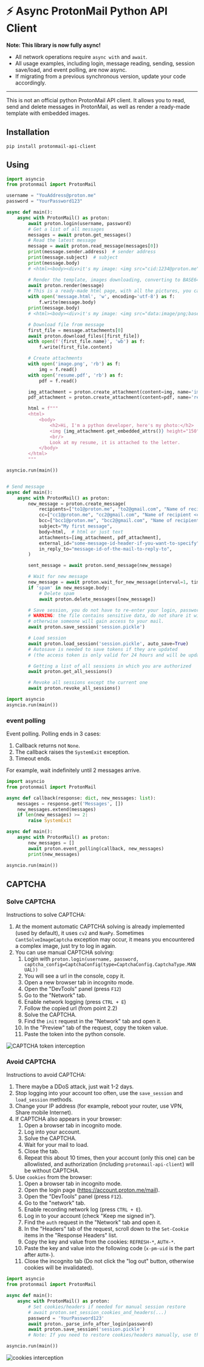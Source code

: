 

# ⚡️ Async ProtonMail Python API Client

**Note: This library is now fully async!**

- All network operations require `async with` and `await`.
- All usage examples, including login, message reading, sending, session save/load, and event polling, are now async.
- If migrating from a previous synchronous version, update your code accordingly.

---

This is not an official python ProtonMail API client. It allows you to read, send and delete messages in ProtonMail, as well as render a ready-made template with embedded images.


## Installation
``` 
pip install protonmail-api-client
```

## Using
```py
import asyncio
from protonmail import ProtonMail

username = "YouAddress@proton.me"
password = "YourPassword123"

async def main():
    async with ProtonMail() as proton:
        await proton.login(username, password)
        # Get a list of all messages
        messages = await proton.get_messages()
        # Read the latest message
        message = await proton.read_message(messages[0])
        print(message.sender.address)  # sender address
        print(message.subject)  # subject
        print(message.body)
        # <html><body><div>it's my image: <img src="cid:1234@proton.me">....

        # Render the template, images downloading, converting to BASE64 and insert into html
        await proton.render(message)
        # This is a ready-made html page, with all the pictures, you can save it right away
        with open('message.html', 'w', encoding='utf-8') as f:
            f.write(message.body)
        print(message.body)
        # <html><body><div>it's my image: <img src="data:image/png;base64, iVBORw0K..">....

        # Download file from message
        first_file = message.attachments[0]
        await proton.download_files([first_file])
        with open(f'{first_file.name}', 'wb') as f:
            f.write(first_file.content)

        # Create attachments
        with open('image.png', 'rb') as f:
            img = f.read()
        with open('resume.pdf', 'rb') as f:
            pdf = f.read()

        img_attachment = proton.create_attachment(content=img, name='image.png')
        pdf_attachment = proton.create_attachment(content=pdf, name='resume.pdf')

        html = f"""
        <html>
            <body>
                <h2>Hi, I'm a python developer, here's my photo:</h2>
                <img {img_attachment.get_embedded_attrs()} height="150" width="300">
                <br/>
                Look at my resume, it is attached to the letter.
            </body>
        </html>
        """

asyncio.run(main())


# Send message
async def main():
    async with ProtonMail() as proton:
        new_message = proton.create_message(
            recipients=["to1@proton.me", "to2@gmail.com", "Name of recipient <to3@outlook.com>"],
            cc=["cc1@proton.me", "cc2@gmail.com", "Name of recipient <cc3@outlook.com>"],
            bcc=["bcc1@proton.me", "bcc2@gmail.com", "Name of recipient <bcc3@outlook.com>"],
            subject="My first message",
            body=html,  # html or just text
            attachments=[img_attachment, pdf_attachment],
            external_id="some-message-id-header-if-you-want-to-specify",
            in_reply_to="message-id-of-the-mail-to-reply-to",
        )

        sent_message = await proton.send_message(new_message)

        # Wait for new message
        new_message = await proton.wait_for_new_message(interval=1, timeout=60, rise_timeout=False, read_message=True)
        if 'spam' in new_message.body:
            # Delete spam
            await proton.delete_messages([new_message])

        # Save session, you do not have to re-enter your login, password, pgp key, passphrase
        # WARNING: the file contains sensitive data, do not share it with anyone,
        # otherwise someone will gain access to your mail.
        await proton.save_session('session.pickle')

        # Load session
        await proton.load_session('session.pickle', auto_save=True)
        # Autosave is needed to save tokens if they are updated
        # (the access token is only valid for 24 hours and will be updated automatically)

        # Getting a list of all sessions in which you are authorized
        await proton.get_all_sessions()

        # Revoke all sessions except the current one
        await proton.revoke_all_sessions()

import asyncio
asyncio.run(main())
```

### event polling
Event polling. Polling ends in 3 cases:
1. Callback returns not `None`.
2. The callback raises the `SystemExit` exception.
3. Timeout ends.

For example, wait indefinitely until 2 messages arrive.
```python
import asyncio
from protonmail import ProtonMail

async def callback(response: dict, new_messages: list):
    messages = response.get('Messages', [])
    new_messages.extend(messages)
    if len(new_messages) >= 2:
        raise SystemExit

async def main():
    async with ProtonMail() as proton:
        new_messages = []
        await proton.event_polling(callback, new_messages)
        print(new_messages)

asyncio.run(main())
```
## CAPTCHA
### Solve CAPTCHA
Instructions to solve CAPTCHA:
1. At the moment automatic CAPTCHA solving is already implemented (used by default), it uses `cv2` and `NumPy`. Sometimes `CantSolveImageCaptcha` exception may occur, it means you encountered a complex image, just try to log in again.
2. You can use manual CAPTCHA solving:
   1. Login with `proton.login(username, password, captcha_config=CaptchaConfig(type=CaptchaConfig.CaptchaType.MANUAL))`
   2. You will see a url in the console, copy it.
   3. Open a new browser tab in incognito mode.
   4. Open the "DevTools" panel (press `F12`)
   5. Go to the "Network" tab.
   6. Enable network logging (press `CTRL + E`)
   7. Follow the copied url (from point 2.2)
   8. Solve the CAPTCHA.
   9. Find the `init` request in the "Network" tab and open it.
   10. In the "Preview" tab of the request, copy the token value.
   11. Paste the token into the python console.

![CAPTCHA token interception](assets/captcha-token-interception.png)

### Avoid CAPTCHA
Instructions to avoid CAPTCHA:
1. There maybe a DDoS attack, just wait 1-2 days.
2. Stop logging into your account too often, use the `save_session` and `load_session` methods.
3. Change your IP address (for example, reboot your router, use VPN, Share mobile Internet).
4. If CAPTCHA also appears in your browser:
   1. Open a browser tab in incognito mode.
   2. Log into your account.
   3. Solve the CAPTCHA.
   4. Wait for your mail to load.
   5. Close the tab.
   6. Repeat this about 10 times, then your account (only this one) can be allowlisted, and authorization (including `protonmail-api-client`) will be without CAPTCHA.
5. Use `cookies` from the browser:
   1. Open a browser tab in incognito mode.
   2. Open the login page (https://account.proton.me/mail).
   3. Open the "DevTools" panel (press `F12`).
   4. Go to the "network" tab.
   5. Enable recording network log (press `CTRL + E`).
   6. Log in to your account (check "Keep me signed in").
   7. Find the `auth` request in the "Network" tab and open it.
   8. In the "Headers" tab of the request, scroll down to the `Set-Cookie` items in the "Response Headers" list.
   9. Copy the key and value from the cookies: `REFRESH-*`, `AUTH-*`.
   10. Paste the key and value into the following code (`x-pm-uid` is the part after `AUTH-`).
   11. Close the incognito tab (Do not click the "log out" button, otherwise cookies will be invalidated).
```python
import asyncio
from protonmail import ProtonMail

async def main():
    async with ProtonMail() as proton:
        # Set cookies/headers if needed for manual session restore
        # await proton.set_session_cookies_and_headers(...)
        password = 'YourPassword123'
        await proton._parse_info_after_login(password)
        await proton.save_session('session.pickle')
        # Note: If you need to restore cookies/headers manually, use the appropriate async method or helper.

asyncio.run(main())

```
![cookies interception](assets/cookies-interception.png)

